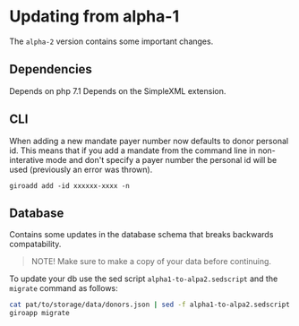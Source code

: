 # Updating from alpha-1

The `alpha-2` version contains some important changes.

## Dependencies

Depends on php 7.1
Depends on the SimpleXML extension.

## CLI

When adding a new mandate payer number now defaults to donor personal id. This
means that if you add a mandate from the command line in non-interative mode
and don't specify a payer number the personal id will be used (previously an
error was thrown).

```shell
giroadd add -id xxxxxx-xxxx -n
```

## Database

Contains some updates in the database schema that breaks backwards compatability.

> NOTE! Make sure to make a copy of your data before continuing.

To update your db use the sed script `alpha1-to-alpa2.sedscript` and the `migrate`
command as follows:

```sh
cat pat/to/storage/data/donors.json | sed -f alpha1-to-alpa2.sedscript > pat/to/storage/data/donors.json
giroapp migrate
```
